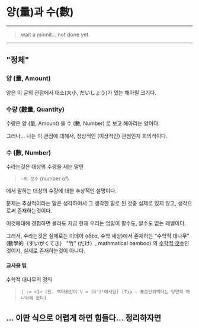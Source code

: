 # 양(量)과 수(數)

---

> wait a minnit... not done yet.

---


## "정체"

### 양 (量, Amount)

양은 이 글의 관점에서 대소(大小, だいしょう)가 있는 해아릴 크기다.

### 수량 (數量, Quantity)

수량은 양 (量, Amount) 을 수 (數, Number) 로 보고 해아리는 양이다.

그러나... 나는 이 관점에 대해서, 정상적인 (이상적인) 관점인지 회의적이다.

### 수 (數, Number)

수라는것은 대상의 수량을 새는 말인

> `~의 갯수` (number of)

에서 말하는 대상의 수량에 대한 추상적인 설명이다.

문제는 추상적이라는 말은 생각하여서 그 생각한 말로 된 것중 실제로 있지 않고, 생각으로써 존재하는것이다.

이것에대해 경험하면 몰라도 지금 현재 우리는 엄밀이 팔수도, 알수도 없는 레벨이다.

그래서, 수라는것은 실제로는 이데아 (ιδέα, 수학 새상)에서 존재하는 "수학적 대나무" (數學的（すいがくてき） "竹" (だけ）, mathmatical bamboo) 의 [수학적 갯수](https://namu.wiki/w/측도)인것이지, 실제로 존재하는것이 아니다.

#### 교사용 팁

수학적 대나무의 정의
> `| := <1> (단. 벡터공간이 𝕍 = (ℝ⁺)¹에서임) (Tip : 표준단위백터는 당연히 하나밖에 없다)`

## ... 이딴 식으로 어렵게 하면 힘들다... 정리하자면

# 

